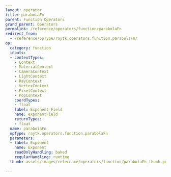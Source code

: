 ```yaml
---
layout: operator
title: parabolaFn
parent: Function Operators
grand_parent: Operators
permalink: /reference/operators/function/parabolaFn
redirect_from:
  - /reference/opType/raytk.operators.function.parabolaFn/
op:
  category: function
  inputs:
  - contextTypes:
    - Context
    - MaterialContext
    - CameraContext
    - LightContext
    - RayContext
    - VertexContext
    - PixelContext
    - PopContext
    coordTypes:
    - float
    label: Exponent Field
    name: exponentField
    returnTypes:
    - float
  name: parabolaFn
  opType: raytk.operators.function.parabolaFn
  parameters:
  - label: Exponent
    name: Exponent
    readOnlyHandling: baked
    regularHandling: runtime
  thumb: assets/images/reference/operators/function/parabolaFn_thumb.png

---
```

